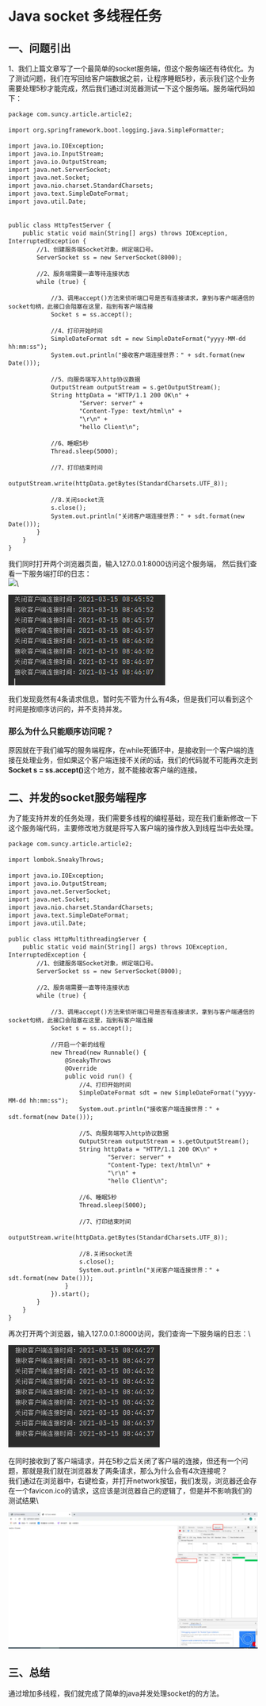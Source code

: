 # Java socket 多线程任务

## 一、问题引出

1、我们上篇文章写了一个最简单的socket服务端，但这个服务端还有待优化。为了测试问题，我们在写回给客户端数据之前，让程序睡眠5秒，表示我们这个业务需要处理5秒才能完成，然后我们通过浏览器测试一下这个服务端。服务端代码如下：

```
package com.suncy.article.article2;

import org.springframework.boot.logging.java.SimpleFormatter;

import java.io.IOException;
import java.io.InputStream;
import java.io.OutputStream;
import java.net.ServerSocket;
import java.net.Socket;
import java.nio.charset.StandardCharsets;
import java.text.SimpleDateFormat;
import java.util.Date;


public class HttpTestServer {
    public static void main(String[] args) throws IOException, InterruptedException {
        //1、创建服务端Socket对象，绑定端口号。
        ServerSocket ss = new ServerSocket(8000);

        //2、服务端需要一直等待连接状态
        while (true) {

            //3、调用accept()方法来侦听端口号是否有连接请求，拿到与客户端通信的socket句柄，此接口会阻塞在这里，指到有客户端连接
            Socket s = ss.accept();

            //4、打印开始时间
            SimpleDateFormat sdt = new SimpleDateFormat("yyyy-MM-dd hh:mm:ss");
            System.out.println("接收客户端连接世界：" + sdt.format(new Date()));

            //5、向服务端写入http协议数据
            OutputStream outputStream = s.getOutputStream();
            String httpData = "HTTP/1.1 200 OK\n" +
                    "Server: server" +
                    "Content-Type: text/html\n" +
                    "\r\n" +
                    "hello Client\n";

            //6、睡眠5秒
            Thread.sleep(5000);

            //7、打印结束时间
            outputStream.write(httpData.getBytes(StandardCharsets.UTF_8));

            //8.关闭socket流
            s.close();
            System.out.println("关闭客户端连接世界：" + sdt.format(new Date()));
        }
    }
}
```

我们同时打开两个浏览器页面，输入127.0.0.1:8000访问这个服务端， 然后我们查看一下服务端打印的日志：\
![](https://upload-images.jianshu.io/upload_images/26009612-c6932fde07b981f2.png?imageMogr2/auto-orient/strip|imageView2/2/w/317/format/webp)\


![服务端打印日志](<../.gitbook/assets/image (38).png>)

我们发现竟然有4条请求信息，暂时先不管为什么有4条，但是我们可以看到这个时间是按顺序访问的，并不支持并发。

### 那么为什么只能顺序访问呢？

原因就在于我们编写的服务端程序，在while死循环中，是接收到一个客户端的连接在处理业务，但如果这个客户端连接不关闭的话，我们的代码就不可能再次走到**Socket s = ss.accept()**&#x8FD9;个地方，就不能接收客户端的连接。

## 二、并发的socket服务端程序

为了能支持并发的任务处理，我们需要多线程的编程基础，现在我们重新修改一下这个服务端代码，主要修改地方就是将写入客户端的操作放入到线程当中去处理。

```
package com.suncy.article.article2;

import lombok.SneakyThrows;

import java.io.IOException;
import java.io.OutputStream;
import java.net.ServerSocket;
import java.net.Socket;
import java.nio.charset.StandardCharsets;
import java.text.SimpleDateFormat;
import java.util.Date;

public class HttpMultithreadingServer {
    public static void main(String[] args) throws IOException, InterruptedException {
        //1、创建服务端Socket对象，绑定端口号。
        ServerSocket ss = new ServerSocket(8000);

        //2、服务端需要一直等待连接状态
        while (true) {

            //3、调用accept()方法来侦听端口号是否有连接请求，拿到与客户端通信的socket句柄，此接口会阻塞在这里，指到有客户端连接
            Socket s = ss.accept();

            //开启一个新的线程
            new Thread(new Runnable() {
                @SneakyThrows
                @Override
                public void run() {
                    //4、打印开始时间
                    SimpleDateFormat sdt = new SimpleDateFormat("yyyy-MM-dd hh:mm:ss");
                    System.out.println("接收客户端连接世界：" + sdt.format(new Date()));

                    //5、向服务端写入http协议数据
                    OutputStream outputStream = s.getOutputStream();
                    String httpData = "HTTP/1.1 200 OK\n" +
                            "Server: server" +
                            "Content-Type: text/html\n" +
                            "\r\n" +
                            "hello Client\n";

                    //6、睡眠5秒
                    Thread.sleep(5000);

                    //7、打印结束时间
                    outputStream.write(httpData.getBytes(StandardCharsets.UTF_8));

                    //8.关闭socket流
                    s.close();
                    System.out.println("关闭客户端连接世界：" + sdt.format(new Date()));
                }
            }).start();
        }
    }
}
```

再次打开两个浏览器，输入127.0.0.1:8000访问，我们查询一下服务端的日志：\


![服务端打印日志](<../.gitbook/assets/image (18).png>)

在同时接收到了客户端请求，并在5秒之后关闭了客户端的连接，但还有一个问题，那就是我们就在浏览器发了两条请求，那么为什么会有4次连接呢？\
我们通过在浏览器中，右键检查，并打开network按钮，我们发现，浏览器还会存在一个favicon.ico的请求，这应该是浏览器自己的逻辑了，但是并不影响我们的测试结果\


![浏览器响应结果](<../.gitbook/assets/image (15).png>)

## 三、总结

通过增加多线程，我们就完成了简单的java并发处理socket的的方法。
